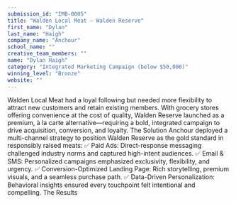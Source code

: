 ```yaml
---
submission_id: "IMB-0005"
title: "Walden Local Meat — Walden Reserve"
first_name: "Dylan"
last_name: "Haigh"
company_name: "Anchour"
school_name: ""
creative_team_members: ""
name: "Dylan Haigh"
category: "Integrated Marketing Campaign (below $50,000)"
winning_level: "Bronze"
website: ""
---
```


Walden Local Meat had a loyal following but needed more flexibility to attract new customers and retain existing members. With grocery stores offering convenience at the cost of quality, Walden Reserve launched as a premium, à la carte alternative—requiring a bold, integrated campaign to drive acquisition, conversion, and loyalty. The Solution Anchour deployed a multi-channel strategy to position Walden Reserve as the gold standard in responsibly raised meats: ✅ Paid Ads: Direct-response messaging challenged industry norms and captured high-intent audiences. ✅ Email & SMS: Personalized campaigns emphasized exclusivity, flexibility, and urgency. ✅ Conversion-Optimized Landing Page: Rich storytelling, premium visuals, and a seamless purchase path. ✅ Data-Driven Personalization: Behavioral insights ensured every touchpoint felt intentional and compelling. The Results
